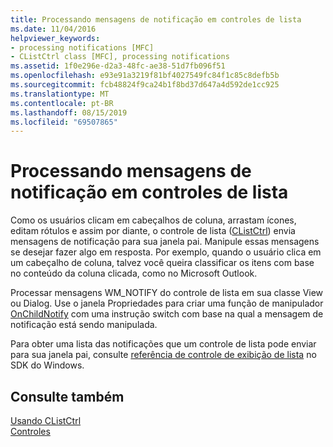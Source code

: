 ```yaml
---
title: Processando mensagens de notificação em controles de lista
ms.date: 11/04/2016
helpviewer_keywords:
- processing notifications [MFC]
- CListCtrl class [MFC], processing notifications
ms.assetid: 1f0e296e-d2a3-48fc-ae38-51d7fb096f51
ms.openlocfilehash: e93e91a3219f81bf4027549fc84f1c85c8defb5b
ms.sourcegitcommit: fcb48824f9ca24b1f8bd37d647a4d592de1cc925
ms.translationtype: MT
ms.contentlocale: pt-BR
ms.lasthandoff: 08/15/2019
ms.locfileid: "69507865"
---
```

# <a name="processing-notification-messages-in-list-controls"></a>Processando mensagens de notificação em controles de lista

Como os usuários clicam em cabeçalhos de coluna, arrastam ícones, editam rótulos e assim por diante, o controle de lista ([CListCtrl](../mfc/reference/clistctrl-class.md)) envia mensagens de notificação para sua janela pai. Manipule essas mensagens se desejar fazer algo em resposta. Por exemplo, quando o usuário clica em um cabeçalho de coluna, talvez você queira classificar os itens com base no conteúdo da coluna clicada, como no Microsoft Outlook.

Processar mensagens WM_NOTIFY do controle de lista em sua classe View ou Dialog. Use o janela Propriedades para criar uma função de manipulador [OnChildNotify](../mfc/reference/cwnd-class.md#onchildnotify) com uma instrução switch com base na qual a mensagem de notificação está sendo manipulada.

Para obter uma lista das notificações que um controle de lista pode enviar para sua janela pai, consulte [referência de controle de exibição de lista](/windows/win32/Controls/list-view-control-reference) no SDK do Windows.

## <a name="see-also"></a>Consulte também

[Usando CListCtrl](../mfc/using-clistctrl.md)<br/>
[Controles](../mfc/controls-mfc.md)
